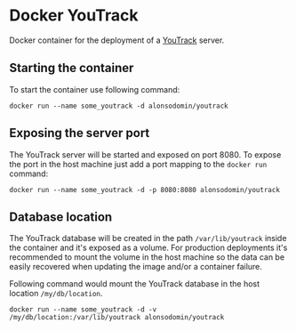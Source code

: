 # Docker YouTrack

Docker container for the deployment of a [YouTrack](https://www.jetbrains.com/youtrack/) server.

## Starting the container

To start the container use following command:

```
docker run --name some_youtrack -d alonsodomin/youtrack
```

## Exposing the server port

The YouTrack server will be started and exposed on port 8080. To expose the port in the host machine just add
a port mapping to the `docker run` command:

```
docker run --name some_youtrack -d -p 8080:8080 alonsodomin/youtrack
```

## Database location

The YouTrack database will be created in the path `/var/lib/youtrack` inside the container and it's exposed as a 
volume. For production deployments it's recommended to mount the volume in the host machine so the data can be
easily recovered when updating the image and/or a container failure.

Following command would mount the YouTrack database in the host location `/my/db/location`.

```
docker run --name some_youtrack -d -v /my/db/location:/var/lib/youtrack alonsodomin/youtrack
```
